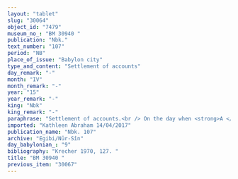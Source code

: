 ```yaml
---
layout: "tablet"
slug: "30064"
object_id: "7479"
museum_no_: "BM 30940 "
publication: "Nbk."
text_number: "107"
period: "NB"
place_of_issue: "Babylon city"
type_and_content: "Settlement of accounts"
day_remark: "-"
month: "IV"
month_remark: "-"
year: "15"
year_remark: "-"
king: "Nbk"
king_remark: "-"
paraphrase: "Settlement of accounts.<br /> On the day when <strong>A </strong>comes and draws up the accounts (<em>nikkassu epē&scaron;u</em>) with <strong>B</strong>, <strong>B</strong> will pay (<em>nadānu</em>) the amount of silver which has been charged (<em>el&ucirc;</em>) to him, capital and interest (<em>kaspu u hubullu</em>). The silver, as much as (is needed for) the settlement of accounts, is charged (<em>el&ucirc;</em>) to <strong>A</strong>. <strong>C</strong> will pay (<em>nadānu</em>) the capital and interest (<em>kaspu u hubullu</em>) for this debt. Names of 4 witnesses and the scribe: Nab&ucirc;-ahhē-iddin/&Scaron;ulāya//Egibi<br /> &nbsp;<br /> <strong>A</strong> = Nab&ucirc;...&scaron;ari; <strong>B</strong> = Arad-Bēl; <strong>C</strong> = Nab&ucirc;-bēl&scaron;unu"
imported: "Kathleen Abraham 14/04/2017"
publication_name: "Nbk. 107"
archive: "Egibi/Nūr-Sîn"
day_babylonian_: "9"
bibliography: "Krecher 1970, 127. "
title: "BM 30940 "
previous_item: "30067"
---
```

